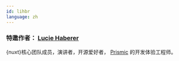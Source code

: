```yaml
---
id: lihbr
language: zh
---
```


### 特邀作者： [Lucie Haberer](https://lihbr.com/)

{nuxt}核心团队成员，演讲者，开源爱好者， [Prismic](https://prismic.io/) 的开发体验工程师。
